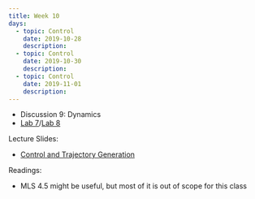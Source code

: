 ```yaml
---
title: Week 10
days:
  - topic: Control
    date: 2019-10-28
    description: 
  - topic: Control
    date: 2019-10-30
    description: 
  - topic: Control
    date: 2019-11-01
    description: 
---
```


- Discussion 9: Dynamics
-  [Lab 7](../assets/labs/partialLab7.zip)/[Lab 8](../assets/labs/lab8.zip)

Lecture Slides:
- [Control and Trajectory Generation](../assets/lectures/Rev-Manipulator-Control-July-2012.pdf)

Readings:
- MLS 4.5 might be useful, but most of it is out of scope for this class


